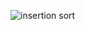 ![insertion sort](https://github.com/liu2su/leetcode/assets/96462566/4857040d-8e6c-4786-bd50-5c19d120d85d)
